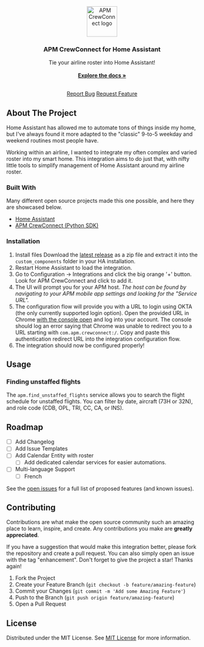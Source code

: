 <div align="center">
  <a href="https://github.com/ShaanCoding/ReadME-Generator">
    <img src="https://brands.home-assistant.io/apm/icon@2x.png" alt="APM CrewConnect logo" width="80" height="80">
  </a>
  <h3 align="center">APM CrewConnect for Home Assistant</h3>
  <p align="center">
    Tie your airline roster into Home Assistant!
    <br/>
    <br/>
    <a href="https://github.com/clarkewing/ha-apm-crewconnect"><strong>Explore the docs »</strong></a>
    <br/>
    <br/>
    <div>
      <a href="https://github.com/clarkewing/ha-apm-crewconnect/issues/new?labels=bug&template=bug-report---.md">Report Bug</a>
      <a href="https://github.com/clarkewing/ha-apm-crewconnect/issues/new?labels=enhancement&template=feature-request---.md">Request Feature</a>
    </div>
  </p>
</div>

## About The Project

Home Assistant has allowed me to automate tons of things inside my home, but I've always found it more adapted to the "classic" 9-to-5 weekday and weekend routines most people have.

Working within an airline, I wanted to integrate my often complex and varied roster into my smart home. This integration aims to do just that, with nifty little tools to simplify management of Home Assistant around my airline roster.

### Built With

Many different open source projects made this one possible, and here they are showcased below.

- [Home Assistant](https://www.home-assistant.io)
- [APM CrewConnect (Python SDK)](https://github.com/clarkewing/apm_crewconnect)

### Installation

1. Install files
   Download the [latest release](https://github.com/clarkewing/ha-apm-crewconnect/releases) as a zip file and extract it into the `custom_components` folder in your HA installation.
2. Restart Home Assistant to load the integration.
3. Go to Configuration -> Integrations and click the big orange '+' button. Look for APM CrewConnect and click to add it.
4. The UI will prompt you for your APM host.
   _The host can be found by navigating to your APM mobile app settings and looking for the "Service URL"._
5. The configuration flow will provide you with a URL to login using OKTA (the only currently supported login option).
   Open the provided URL in Chrome [with the console open](https://support.google.com/docs/thread/1873663/collecting-console-logs-chrome-browser-only?hl=en) and log into your account. The console should log an error saying that Chrome was unable to redirect you to a URL starting with `com.apm.crewconnect:/`.
   Copy and paste this authentication redirect URL into the integration configuration flow.
6. The integration should now be configured properly!

## Usage

### Finding unstaffed flights

The `apm.find_unstaffed_flights` service allows you to search the flight schedule for unstaffed flights. You can filter by date, aircraft (73H or 32N), and role code (CDB, OPL, TRI, CC, CA, or INS).

## Roadmap

- [ ] Add Changelog
- [ ] Add Issue Templates
- [ ] Add Calendar Entity with roster
  - [ ] Add dedicated calendar services for easier automations.
- [ ] Multi-language Support
  - [ ] French

See the [open issues](https://github.com/clarkewing/ha-apm-crewconnect/issues) for a full list of proposed features (and known issues).

## Contributing

Contributions are what make the open source community such an amazing place to learn, inspire, and create. Any contributions you make are **greatly appreciated**.

If you have a suggestion that would make this integration better, please fork the repository and create a pull request. You can also simply open an issue with the tag "enhancement".
Don't forget to give the project a star! Thanks again!

1. Fork the Project
2. Create your Feature Branch (`git checkout -b feature/amazing-feature`)
3. Commit your Changes (`git commit -m 'Add some Amazing Feature'`)
4. Push to the Branch (`git push origin feature/amazing-feature`)
5. Open a Pull Request

## License

Distributed under the MIT License. See [MIT License](https://opensource.org/licenses/MIT) for more information.
